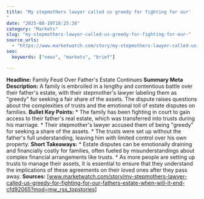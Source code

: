 ```yaml
---
title: "My stepmothers lawyer called us greedy for fighting for our'"
date: "2025-08-19T18:25:38"
category: "Markets"
slug: "my-stepmothers-lawyer-called-us-greedy-for-fighting-for-our-"
source_urls:
  - "https://www.marketwatch.com/story/my-stepmothers-lawyer-called-us-greedy-for-fighting-for-our-fathers-estate-when-will-it-end-cfd92065?mod=mw_rss_topstories"
seo:
  keywords: ["news", "markets", "brief"]

---
```

**Headline:** Family Feud Over Father's Estate Continues  **Summary Meta Description:** A family is embroiled in a lengthy and contentious battle over their father's estate, with their stepmother's lawyer labeling them as "greedy" for seeking a fair share of the assets. The dispute raises questions about the complexities of trusts and the emotional toll of estate disputes on families.  **Bullet Key Points:**  * The family has been fighting in court to gain access to their father's real estate, which was transferred into trusts during his marriage. * Their stepmother's lawyer accused them of being "greedy" for seeking a share of the assets. * The trusts were set up without the father's full understanding, leaving him with limited control over his own property.  **Short Takeaways:**  * Estate disputes can be emotionally draining and financially costly for families, often fueled by misunderstandings about complex financial arrangements like trusts. * As more people are setting up trusts to manage their assets, it is essential to ensure that they understand the implications of these agreements on their loved ones after they pass away.  **Sources:** [www.marketwatch.com/story/my-stepmothers-lawyer-called-us-greedy-for-fighting-for-our-fathers-estate-when-will-it-end-cfd92065?mod=mw_rss_topstories] 
